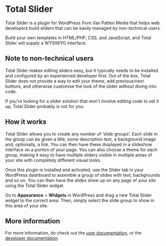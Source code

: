 Total Slider
==========

Total Slider is a plugin for WordPress from Van Patten Media that helps web developers build sliders that can be easily managed by non-technical users.

Build your own templates in HTML/PHP, CSS, and JavaScript, and Total Slider will supply a WYSIWYG interface.

Note to non-technical users
---------------------------

Total Slider makes editing sliders easy, but it typically needs to be installed and configured by an experienced developer first. Out of the box, Total Slider does _not_ provide a way to edit your theme, add previous/next buttons, and otherwise customise the look of the slider without diving into code.

If you're looking for a slider solution that won't involve editing code to set it up, Total Slider probably is not for you.

How it works
------------

Total Slider allows you to create any number of ‘slide groups’. Each slide in the group can be given a title, some description text, a background image and, optionally, a link. You can then have these displayed in a slideshow interface on a portion of your page. You can also choose a theme for each group, making it easy to have multiple sliders visible in multiple areas of your site with completely different visual looks.

Once this plugin is installed and activated, use the Slider tab in your WordPress dashboard to assemble a group of slides with text, backgrounds and so on. You can then have the slides show up on any page of your site using the Total Slider widget.

Go to **Appearance** > **Widgets** in WordPress and drag a new Total Slider widget to the correct area. Then, simply select the slide group to show in this area of your site.

More information
----------------

For more information, do check out the [user documentation](http://www.vanpattenmedia.com/project/total-slider/docs/), or the [developer documentation](https://github.com/vanpattenmedia/total-slider/wiki/).
